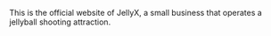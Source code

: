 This is the official website of JellyX, a small business that operates a jellyball shooting attraction.
